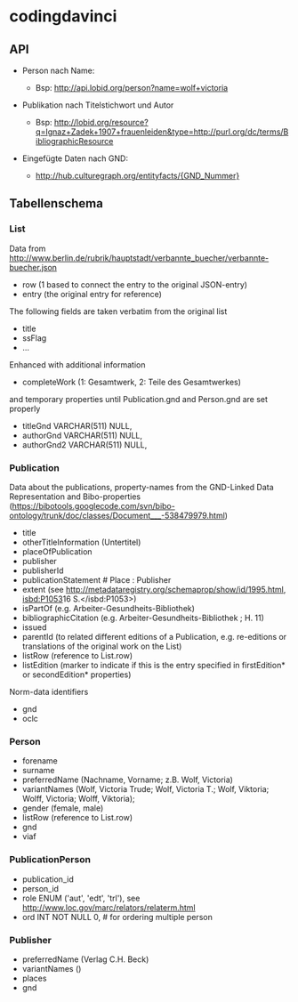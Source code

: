 codingdavinci
=============

## API ##
- Person nach Name:
	- Bsp: http://api.lobid.org/person?name=wolf+victoria
- Publikation nach Titelstichwort und Autor
	- Bsp: http://lobid.org/resource?q=Ignaz+Zadek+1907+frauenleiden&type=http://purl.org/dc/terms/BibliographicResource

- Eingefügte Daten nach GND:
 	- http://hub.culturegraph.org/entityfacts/{GND_Nummer}

## Tabellenschema ##
### List ###
Data from http://www.berlin.de/rubrik/hauptstadt/verbannte_buecher/verbannte-buecher.json

- row (1 based to connect the entry to the original JSON-entry)
- entry (the original entry for reference)

The following fields are taken verbatim from the original list

- title
- ssFlag
- ...

Enhanced with additional information
- completeWork (1: Gesamtwerk, 2: Teile des Gesamtwerkes)

and temporary properties until Publication.gnd and Person.gnd are set properly

- titleGnd VARCHAR(511) NULL,
- authorGnd  VARCHAR(511) NULL,
- authorGnd2 VARCHAR(511) NULL,

### Publication ###
Data about the publications, property-names from the GND-Linked Data Representation and Bibo-properties (https://bibotools.googlecode.com/svn/bibo-ontology/trunk/doc/classes/Document___-538479979.html)

- title
- otherTitleInformation (Untertitel)
- placeOfPublication
- publisher
- publisherId
- publicationStatement # Place : Publisher
- extent (see http://metadataregistry.org/schemaprop/show/id/1995.html, <isbd:P1053>16 S.</isbd:P1053>)
- isPartOf (e.g. Arbeiter-Gesundheits-Bibliothek)
- bibliographicCitation (e.g. Arbeiter-Gesundheits-Bibliothek ; H. 11)
- issued
- parentId (to related different editions of a Publication, e.g. re-editions or translations of the original work on the List)
- listRow  (reference to List.row)
- listEdition (marker to indicate if this is the entry specified in firstEdition* or secondEdition* properties)

Norm-data identifiers
- gnd
- oclc

###  Person ###
- forename
- surname
- preferredName (Nachname, Vorname; z.B. Wolf, Victoria)
- variantNames (Wolf, Victoria Trude; Wolf, Victoria T.; Wolf, Viktoria; Wolff, Victoria; Wolff, Viktoria);
- gender (female, male)
- listRow  (reference to List.row)
- gnd
- viaf

### PublicationPerson ###
-  publication_id
-  person_id
-  role ENUM ('aut', 'edt', 'trl'), see http://www.loc.gov/marc/relators/relaterm.html
-  ord INT NOT NULL 0, # for ordering multiple person


### Publisher ###
- preferredName (Verlag C.H. Beck)
- variantNames ()
- places
- gnd
